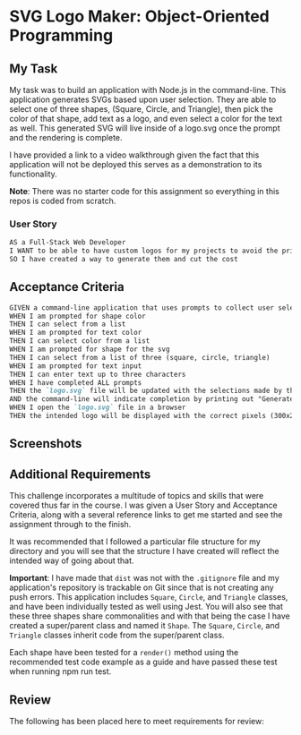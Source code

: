 # SVG Logo Maker: Object-Oriented Programming

## My Task

My task was to build an application with Node.js in the command-line. This application generates SVGs based upon user selection. They are able to select one of three shapes, (Square, Circle, and Triangle), then pick the color of that shape, add text as a logo, and even select a color for the text as well. This generated SVG will live inside of a logo.svg once the prompt and the rendering is complete.

I have provided a link to a video walkthrough given the fact that this application will not be deployed this serves as a demonstration to its functionality. 

 **Note**: There was no starter code for this assignment so everything in this repos is coded from scratch.

### User Story

```md
AS a Full-Stack Web Developer
I WANT to be able to have custom logos for my projects to avoid the price of purchasing one
SO I have created a way to generate them and cut the cost
```

## Acceptance Criteria

```md
GIVEN a command-line application that uses prompts to collect user selection
WHEN I am prompted for shape color
THEN I can select from a list
WHEN I am prompted for text color
THEN I can select color from a list
WHEN I am prompted for shape for the svg
THEN I can select from a list of three (square, circle, triangle)
WHEN I am prompted for text input
THEN I can enter text up to three characters
WHEN I have completed ALL prompts
THEN the `logo.svg` file will be updated with the selections made by the user
AND the command-line will indicate completion by printing out "Generated logo.svg"
WHEN I open the `logo.svg` file in a browser
THEN the intended logo will be displayed with the correct pixels (300x200 px) and it will matched the criteria entered
```

## Screenshots


## Additional Requirements

This challenge incorporates a multitude of topics and skills that were covered thus far in the course. I was given a User Story and Acceptance Criteria, along with a several reference links to get me started and see the assignment through to the finish. 

It was recommended that I followed a particular file structure for my directory and you will see that the structure I have created will reflect the intended way of going about that.

  **Important**: I have made that `dist` was not with the `.gitignore` file and my application's repository is trackable on Git since that is not creating any push errors.
  This application includes `Square`, `Circle`, and `Triangle` classes, and have been individually tested as well using Jest. You will also see that these three shapes share commonalities and with that being the case I have created a super/parent class and named it `Shape`. The `Square`, `Circle`, and `Triangle` classes inherit code from the super/parent class.

  Each shape have been tested for a `render()` method using the recommended test code example as a guide and have passed these test when running npm run test. 


## Review 

The following has been placed here to meet requirements for review: